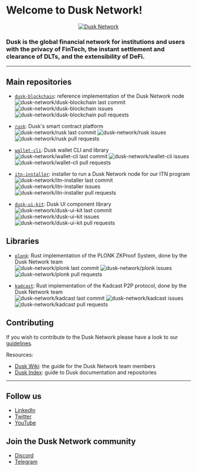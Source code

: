 # Welcome to Dusk Network!

<!-- Dusk Banner -->
<a href="https://dusk.network/">
  <p align="center">
    <picture>
      <source srcset="dusk-banner.png">      
      <img alt="Dusk Network">
    </picture>
  </p>
</a> 

<!-- POSSIBLE HEADER:
Dusk unlocks economic opportunities for all by making institutional-level financial assets directly available to users and investors 
-->

<!-- Short description -->
### Dusk is the global financial network for institutions and users with the privacy of FinTech, the instant settlement and clearance of DLTs, and the extensibility of DeFi.

---

<!-- Main repos -->
## Main repositories

* [`dusk-blockchain`](https://github.com/dusk-network/dusk-blockchain): reference implementation of the Dusk Network node\
![dusk-network/dusk-blockchain last commit](https://img.shields.io/github/last-commit/dusk-network/dusk-blockchain)
![dusk-network/dusk-blockchain issues](https://img.shields.io/github/issues-raw/dusk-network/dusk-blockchain)
![dusk-network/dusk-blockchain pull requests](https://img.shields.io/github/issues-pr-raw/dusk-network/dusk-blockchain)

* [`rusk`](https://github.com/dusk-network/rusk): Dusk's smart contract platform \
![dusk-network/rusk last commit](https://img.shields.io/github/last-commit/dusk-network/rusk)
![dusk-network/rusk issues](https://img.shields.io/github/issues-raw/dusk-network/rusk)
![dusk-network/rusk pull requests](https://img.shields.io/github/issues-pr-raw/dusk-network/rusk)

* [`wallet-cli`](https://github.com/dusk-network/wallet-cli): Dusk wallet CLI and library\
![dusk-network/wallet-cli last commit](https://img.shields.io/github/last-commit/dusk-network/wallet-cli)
![dusk-network/wallet-cli issues](https://img.shields.io/github/issues-raw/dusk-network/wallet-cli)
![dusk-network/wallet-cli pull requests](https://img.shields.io/github/issues-pr-raw/dusk-network/wallet-cli)

* [`itn-installer`](https://github.com/dusk-network/itn-installer): installer to run a Dusk Network node for our ITN program\
![dusk-network/itn-installer last commit](https://img.shields.io/github/last-commit/dusk-network/itn-installer)
![dusk-network/itn-installer issues](https://img.shields.io/github/issues-raw/dusk-network/itn-installer)
![dusk-network/itn-installer pull requests](https://img.shields.io/github/issues-pr-raw/dusk-network/itn-installer)

* [`dusk-ui-kit`](https://github.com/dusk-network/dusk-ui-kit): Dusk UI component library \
![dusk-network/dusk-ui-kit last commit](https://img.shields.io/github/last-commit/dusk-network/dusk-ui-kit)
![dusk-network/dusk-ui-kit issues](https://img.shields.io/github/issues-raw/dusk-network/dusk-ui-kit)
![dusk-network/dusk-ui-kit pull requests](https://img.shields.io/github/issues-pr-raw/dusk-network/dusk-ui-kit)

## Libraries

* [`plonk`](https://github.com/dusk-network/plonk): Rust implementation of the PLONK ZKProof System, done by the Dusk Network team \
![dusk-network/plonk last commit](https://img.shields.io/github/last-commit/dusk-network/plonk)
![dusk-network/plonk issues](https://img.shields.io/github/issues-raw/dusk-network/plonk)
![dusk-network/plonk pull requests](https://img.shields.io/github/issues-pr-raw/dusk-network/plonk)

* [`kadcast`](https://github.com/dusk-network/kadcast): Rust implementation of the Kadcast P2P protocol, done by the Dusk Network team  \
![dusk-network/kadcast last commit](https://img.shields.io/github/last-commit/dusk-network/kadcast)
![dusk-network/kadcast issues](https://img.shields.io/github/issues-raw/dusk-network/kadcast)
![dusk-network/kadcast pull requests](https://img.shields.io/github/issues-pr-raw/dusk-network/kadcast)


## Contributing
If you wish to contribute to the Dusk Network please have a look to our [guidelines](https://github.com/dusk-network/.github/blob/main/.github/CONTRIBUTING.md).

Resources:
- [Dusk Wiki](https://wiki.dusk.network/): the guide for the Dusk Network team members
- [Dusk Index](https://github.com/dusk-network/dusk-index): guide to Dusk documentation and repositories

---
## Follow us
  - [LinkedIn](https://www.linkedin.com/company/dusknetwork/)
  - [Twitter](https://twitter.com/duskfoundation)
  - [YouTube](https://www.youtube.com/c/DuskNetwork)
  <!-- - [Reddit](https://www.reddit.com/r/DuskNetwork/) Currently abandoned-->


## Join the Dusk Network community
  - [Discord](https://discord.com/invite/dusknetwork)
  - [Telegram](https://t.me/DuskNetwork)

 <!-- TODO: Differentiate public/member versions -->
